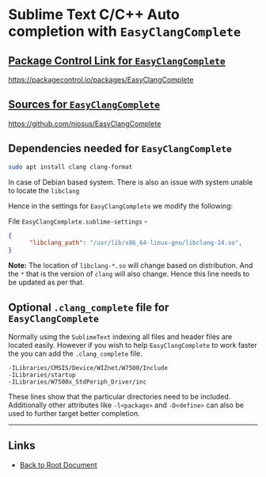 # Sublime Text C/C++ Auto completion with `EasyClangComplete`

## [Package Control Link for `EasyClangComplete`](https://packagecontrol.io/packages/EasyClangComplete)

<https://packagecontrol.io/packages/EasyClangComplete>

## [Sources for `EasyClangComplete`](https://github.com/niosus/EasyClangComplete)

<https://github.com/niosus/EasyClangComplete>

## Dependencies needed for `EasyClangComplete`

```sh
sudo apt install clang clang-format
```

In case of Debian based system.
There is also an issue with system unable to locate the `libclang`

Hence in the settings for `EasyClangComplete` we modify the following:

File `EasyClangComplete.sublime-settings` -

```json
{
	  "libclang_path": "/usr/lib/x86_64-linux-gnu/libclang-14.so",
}
```

**Note:** The location of `libclang-*.so` will change based on distribution. And the `*` that is the version of `clang` will also change. Hence this line needs to be updated as per that.

## Optional `.clang_complete` file for `EasyClangComplete`

Normally using the `SublimeText` indexing all files and header files
are located easily. However if you wish to help `EasyClangComplete` to work faster the you can add the `.clang_complete` file.

```
-ILibraries/CMSIS/Device/WIZnet/W7500/Include
-ILibraries/startup
-ILibraries/W7500x_StdPeriph_Driver/inc
```

These lines show that the particular directories need to be included.
Additionally other attributes like `-l<package>` and `-D<define>` can also be used to further target better completion.


----
<!-- Footer Begins Here -->
## Links

- [Back to Root Document](../README.md)
